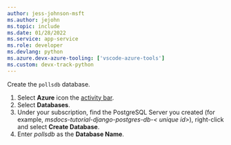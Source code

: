 ```yaml
---
author: jess-johnson-msft
ms.author: jejohn
ms.topic: include
ms.date: 01/28/2022
ms.service: app-service
ms.role: developer
ms.devlang: python
ms.azure.devx-azure-tooling: ['vscode-azure-tools']
ms.custom: devx-track-python
---
```


Create the `pollsdb` database.

1. Select **Azure** icon the [activity bar](https://code.visualstudio.com/docs/getstarted/userinterface).
1. Select **Databases**.
1. Under your subscription, find the PostgreSQL Server you created (for example, *msdocs-tutorial-django-postgres-db-< unique id>*), right-click and select **Create Database**.
1. Enter *pollsdb* as the **Database Name**.
